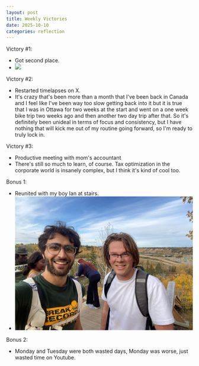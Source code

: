```yaml
---
layout: post
title: Weekly Victories
date: 2025-10-10
categories: reflection
---
```


Victory #1:

- Got second place.
- ![](/imgs/2025-10-10-weekly-victories/nasa.JPG)

Victory #2:

- Restarted timelapses on X.
- It's crazy that's been more than a month that I've been back in Canada and I feel like I've been way too slow getting back into it but it is true that I was in Ottawa for two weeks at the start and went on a one week bike trip two weeks ago and then another two day trip after that. So it's definitely been unideal in terms of focus and consistency, but I have nothing that will kick me out of my routine going forward, so I'm ready to truly lock in.

Victory #3:

- Productive meeting with mom's accountant
- There's still so much to learn, of course. Tax optimization in the corporate world is insanely complex, but I think it's kind of cool too.

Bonus 1:

- Reunited with my boy Ian at stairs.
- ![](/imgs/2025-10-10-weekly-victories/stairs.jpg)

Bonus 2:

- Monday and Tuesday were both wasted days, Monday was worse, just wasted time on Youtube.
